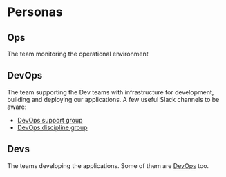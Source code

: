 # Personas

## Ops

The team monitoring the operational environment

## DevOps

The team supporting the Dev teams with infrastructure for development, building and deploying our applications. A few useful Slack channels to be aware:

* [DevOps support group](https://islandis.slack.com/archives/C019LNRM6LE)
* [DevOps discipline group](https://islandis.slack.com/archives/C013A6RBD34)

## Devs

The teams developing the applications. Some of them are [DevOps](personas.md#devops) too.

